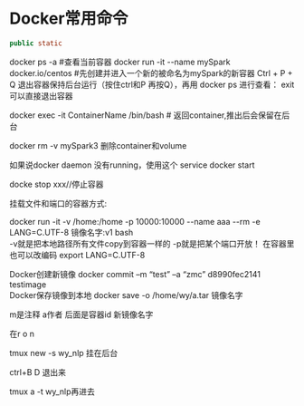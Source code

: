 Docker常用命令
=======================
```java
public static 
```
docker ps -a #查看当前容器
docker run -it --name mySpark docker.io/centos   #先创建并进入一个新的被命名为mySpark的新容器
Ctrl + P + Q 退出容器保持后台运行（按住ctrl和P 再按Q），再用 docker ps 进行查看：  exit可以直接退出容器

docker exec -it ContainerName /bin/bash # 返回container,推出后会保留在后台

docker rm -v mySpark3  删除container和volume

如果说docker daemon 没有running，使用这个
service docker start

docke stop xxx//停止容器

挂载文件和端口的容器方式:

docker run -it -v /home:/home -p 10000:10000 --name aaa --rm -e LANG=C.UTF-8 镜像名字:v1 bash   
-v就是把本地路径所有文件copy到容器一样的
-p就是把某个端口开放！
在容器里也可以改编码
export LANG=C.UTF-8

Docker创建新镜像     docker commit –m “test” –a “zmc” d8990fec2141 testimage  
Docker保存镜像到本地  docker save -o /home/wy/a.tar 镜像名字

m是注释
a作者
后面是容器id
新镜像名字

在r o n

tmux new -s wy_nlp
挂在后台

ctrl+B D  退出来

tmux a -t wy_nlp再进去

